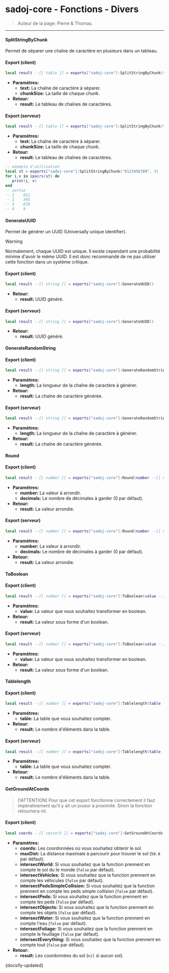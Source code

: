 # sadoj-core - Fonctions - Divers

> Auteur de la page: Pierre & Thomas.

---

#### SplitStringByChunk

Permet de séparer une chaîne de caractère en plusieurs dans un tableau.

<!-- tabs:start -->

#### **Export (client)**

```lua
local result --[[ table ]] = exports["sadoj-core"]:SplitStringByChunk(text --[[ string ]], chunkSize --[[ integer ]])
```

* **Paramètres:**
  * **text:** La chaîne de caractère à séparer.
  * **chunkSize:** La taille de chaque chunk.
* **Retour:**
  * **result:** Le tableau de chaînes de caractères.

#### **Export (serveur)**

```lua
local result --[[ table ]] = exports["sadoj-core"]:SplitStringByChunk(text --[[ string ]], chunkSize --[[ integer ]])
```
* **Paramètres:**
  * **text:** La chaîne de caractère à séparer.
  * **chunkSize:** La taille de chaque chunk.
* **Retour:**
  * **result:** Le tableau de chaînes de caractères.

<!-- tabs:end -->

```lua
-- exemple d'utilisation
local st = exports["sadoj-core"]:SplitStringByChunk("0123456789", 3)
for i,v in ipairs(st) do
   print(i, v)
end
-- sortie
-- 1    012
-- 2    345
-- 3    678
-- 4    9
```

#### GenerateUUID

Permet de générer un UUID (Universally unique identifier).

> [!WARNING]
> Normalement, chaque UUID est unique. Il existe cependant une probabilité minime d'avoir le même UUID. Il est donc recommandé de ne pas utiliser cette fonction dans un système critique.

<!-- tabs:start -->

#### **Export (client)**

```lua
local result --[[ string ]] = exports["sadoj-core"]:GenerateUUID()
```

* **Retour:**
  * **result:** UUID généré.

#### **Export (serveur)**

```lua
local result --[[ string ]] = exports["sadoj-core"]:GenerateUUID()
```

* **Retour:**
  * **result:** UUID généré.

<!-- tabs:end -->

#### GenerateRandomString

<!-- tabs:start -->

#### **Export (client)**

```lua
local result --[[ string ]] = exports["sadoj-core"]:GenerateRandomString(length --[[ integer ]])
```

* **Paramètres:**
  * **length:** La longueur de la chaîne de caractère à générer.
* **Retour:**
  * **result:** La chaîne de caractère générée.

#### **Export (serveur)**

```lua
local result --[[ string ]] = exports["sadoj-core"]:GenerateRandomString(length --[[ integer ]])
```

* **Paramètres:**
  * **length:** La longueur de la chaîne de caractère à générer.
* **Retour:**
  * **result:** La chaîne de caractère générée.

<!-- tabs:end -->

#### Round

<!-- tabs:start -->

#### **Export (client)**

```lua
local result --[[ number ]] = exports["sadoj-core"]:Round(number --[[ number ]][, decimals --[[ integer ]]])
```

* **Paramètres:**
  * **number:** La valeur à arrondir.
  * **decimals:** Le nombre de décimales à garder (0 par défaut).
* **Retour:**
  * **result:** La valeur arrondie.

#### **Export (serveur)**

```lua
local result --[[ number ]] = exports["sadoj-core"]:Round(number --[[ number ]][, decimals --[[ integer ]]])
```

* **Paramètres:**
  * **number:** La valeur à arrondir.
  * **decimals:** Le nombre de décimales à garder (0 par défaut).
* **Retour:**
  * **result:** La valeur arrondie.

<!-- tabs:end -->

#### ToBoolean
<!-- tabs:start -->
#### **Export (client)**

```lua
local result --[[ number ]] = exports["sadoj-core"]:ToBoolean(value --[[ number / string / nil / boolean]])
```

* **Paramètres:**
  * **value:** La valeur que vous souhaitez transformer en boolean.
* **Retour:**
  * **result:** La valeur sous forme d'un boolean.

#### **Export (serveur)**

```lua
local result --[[ number ]] = exports["sadoj-core"]:ToBoolean(value --[[ number / string / nil / boolean]])
```

* **Paramètres:**
  * **value:** La valeur que vous souhaitez transformer en boolean.
* **Retour:**
  * **result:** La valeur sous forme d'un boolean.
<!-- tabs:end -->

#### Tablelength
<!-- tabs:start -->
#### **Export (client)**

```lua
local result --[[ number ]] = exports["sadoj-core"]:Tablelength(table --[[ table ]])
```

* **Paramètres:**
  * **table:** La table que vous souhaitez compter.
* **Retour:**
  * **result:** Le nombre d'éléments dans la table.

#### **Export (serveur)**

```lua
local result --[[ number ]] = exports["sadoj-core"]:Tablelength(table --[[ table ]])
```

* **Paramètres:**
  * **table:** La table que vous souhaitez compter.
* **Retour:**
  * **result:** Le nombre d'éléments dans la table.
<!-- tabs:end -->


#### GetGroundAtCoords

> [!ATTENTION]
> Pour que cet export fonctionne correctement il faut impérativement qu'il y ait un joueur à proximité. Sinon la fonction retournera nil.

<!-- tabs:start -->
#### **Export (client)**

```lua
local coords --[[ vector3 ]] = exports["sadoj-core"]:GetGroundAtCoords(coords --[[ vector3 ]], maxDist --[[ number ]], intersectWorld --[[ boolean ]], intersectVehicles --[[ boolean ]], intersectPedsSimpleCollision --[[ boolean ]], intersectPeds --[[ boolean ]], intersectObjects --[[ boolean ]], intersectWater --[[ boolean ]], intersectFoliage --[[ boolean ]], intersectEverything --[[ boolean ]])
```

* **Paramètres:**
  * **coords:** Les coordonnées où vous souhaitez obtenir le sol.
  * **maxDist:** La distance maximale à parcourir pour trouver le sol (`50.0` par défaut).
  * **intersectWorld:** Si vous souhaitez que la function prennent en compte le sol du le monde (`false` par défaut).
  * **intersectVehicles:** Si vous souhaitez que la function prennent en compte les véhicules (`false` par défaut).
  * **intersectPedsSimpleCollision:** Si vous souhaitez que la function prennent en compte les peds simple collision (`false` par défaut).
  * **intersectPeds:** Si vous souhaitez que la function prennent en compte les peds (`false` par défaut).
  * **intersectObjects:** Si vous souhaitez que la function prennent en compte les objets (`false` par défaut).
  * **intersectWater:** Si vous souhaitez que la function prennent en compte l'eau (`false` par défaut).
  * **intersectFoliage:** Si vous souhaitez que la function prennent en compte le feuillage (`false` par défaut).
  * **intersectEverything:** Si vous souhaitez que la function prennent en compte tout (`false` par défaut).
* **Retour:**
  * **result:** Les coordonnées du sol (`nil` si aucun sol).

<!-- tabs:end -->


{docsify-updated}